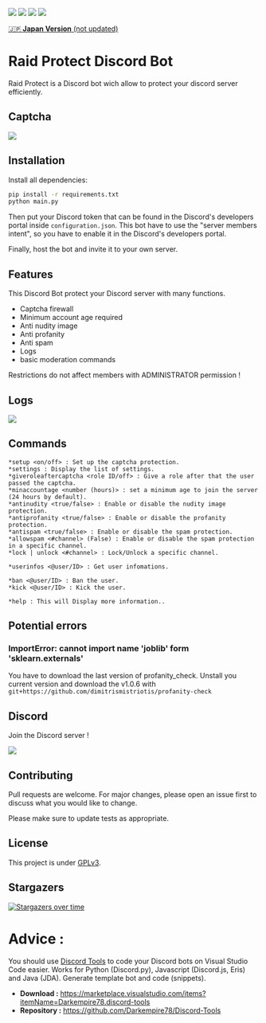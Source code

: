 ![](https://img.shields.io/codefactor/grade/github/Darkempire78/Raid-Protect-Discord-Bot?style=for-the-badge) 
![](https://img.shields.io/github/repo-size/Darkempire78/Raid-Protect-Discord-Bot?style=for-the-badge) 
![](https://img.shields.io/badge/SOURCERY-ENABLED-green?style=for-the-badge) <a href="http://www.thelandofark.com/Discord"><img src="https://img.shields.io/discord/831524351311609907?color=%237289DA&label=DISCORD&style=for-the-badge"></a>

[:jp: **Japan Version** (not updated)](https://github.com/Alpaca131/Raid-Protect-Discord-Bot-JP_translated)

# Raid Protect Discord Bot

Raid Protect is a Discord bot wich allow to protect your discord server efficiently.

## Captcha
![](http://www.thelandofark.com/Discord/blob/master/Capture1.PNG)

## Installation

Install all dependencies:

```bash
pip install -r requirements.txt
python main.py
```
Then put your Discord token that can be found in the Discord's developers portal inside `configuration.json`.
This bot have to use the "server members intent", so you have to enable it in the Discord's developers portal.

Finally, host the bot and invite it to your own server.

## Features

This Discord Bot protect your Discord server with many functions.

* Captcha firewall
* Minimum account age required
* Anti nudity image
* Anti profanity
* Anti spam
* Logs
* basic moderation commands

Restrictions do not affect members with ADMINISTRATOR permission !

## Logs

![](http://www.thelandofark.com/Discord/blob/master/Capture2.PNG)

## Commands

```
*setup <on/off> : Set up the captcha protection.
*settings : Display the list of settings.
*giveroleaftercaptcha <role ID/off> : Give a role after that the user passed the captcha.
*minaccountage <number (hours)> : set a minimum age to join the server (24 hours by default).
*antinudity <true/false> : Enable or disable the nudity image protection.
*antiprofanity <true/false> : Enable or disable the profanity protection.
*antispam <true/false> : Enable or disable the spam protection.
*allowspam <#channel> (False) : Enable or disable the spam protection in a specific channel.
*lock | unlock <#channel> : Lock/Unlock a specific channel.

*userinfos <@user/ID> : Get user infomations.

*ban <@user/ID> : Ban the user.
*kick <@user/ID> : Kick the user.

*help : This will Display more information..
```

## Potential errors

### ImportError: cannot import name 'joblib' form 'sklearn.externals'
You have to download the last version of profanity_check.
Unstall you current version and download the v1.0.6 with `git+https://github.com/dimitrismistriotis/profanity-check` 

## Discord

Join the Discord server !

[![](https://i.imgur.com/UfyvtOL.png)](https://discord.gg/sPvJmY7mcV)

## Contributing

Pull requests are welcome. For major changes, please open an issue first to discuss what you would like to change.

Please make sure to update tests as appropriate.


## License

This project is under [GPLv3](http://www.thelandofark.com/Discord/blob/master/LICENSE).

## Stargazers
[![Stargazers over time](https://starchart.cc/Darkempire78/Raid-Protect-Discord-Bot.svg)](https://starchart.cc/Darkempire78/Raid-Protect-Discord-Bot)

# Advice :

You should use [Discord Tools](https://marketplace.visualstudio.com/items?itemName=Darkempire78.discord-tools) to code your Discord bots on Visual Studio Code easier.
Works for Python (Discord.py), Javascript (Discord.js, Eris) and Java (JDA). Generate template bot and code (snippets).
- **Download :** https://marketplace.visualstudio.com/items?itemName=Darkempire78.discord-tools
- **Repository :** https://github.com/Darkempire78/Discord-Tools

